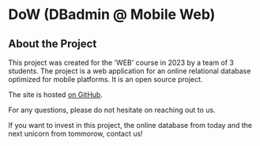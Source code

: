 # DoW (DBadmin @ Mobile Web)

## About the Project

This project was created for the 'WEB' course in 2023 by a team of 3 students. The project is a web application for an online relational database optimized for mobile platforms. It is an open source project.

The site is hosted [on GitHub](https://radu-alex-012.github.io/uni_tw/).

For any questions, please do not hesitate on reaching out to us.

If you want to invest in this project, the online database from today and the next unicorn from tommorow, contact us!
